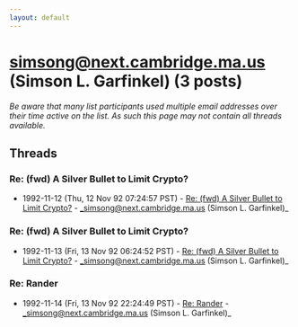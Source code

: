 ```yaml
---
layout: default
---
```


# simsong@next.cambridge.ma.us (Simson L. Garfinkel) (3 posts)

_Be aware that many list participants used multiple email addresses over their time active on the list. As such this page may not contain all threads available._

## Threads

### Re: (fwd) A Silver Bullet to Limit Crypto?
+ 1992-11-12 (Thu, 12 Nov 92 07:24:57 PST) - [Re: (fwd) A Silver Bullet to Limit Crypto?](/archive/1992/11/e2ff09f54c95f1e342225a9d808dc1c14607d0b260f376c4e583dbe5b4e286d3) - _simsong@next.cambridge.ma.us (Simson L. Garfinkel)_

### Re: (fwd) A Silver Bullet to Limit Crypto?
+ 1992-11-13 (Fri, 13 Nov 92 06:24:52 PST) - [Re: (fwd) A Silver Bullet to Limit Crypto?](/archive/1992/11/203d15120ec624a972ee8cea1bea5e07042a769d777d1e968fbaeba52ef64628) - _simsong@next.cambridge.ma.us (Simson L. Garfinkel)_

### Re: Rander
+ 1992-11-14 (Fri, 13 Nov 92 22:24:49 PST) - [Re: Rander](/archive/1992/11/151814d54eb446f37ced371f7240bbdce6bd6ee614784eb6c0b1101b3f8146c5) - _simsong@next.cambridge.ma.us (Simson L. Garfinkel)_

